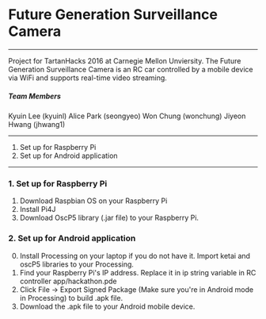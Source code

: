 # Future Generation Surveillance Camera

---

Project for TartanHacks 2016 at Carnegie Mellon Unviersity. The Future Generation Surveillance Camera is an RC car controlled by a mobile device via WiFi and supports real-time video streaming. 

##### Team Members
Kyuin Lee (kyuinl)
Alice Park (seongyeo)
Won Chung (wonchung)
Jiyeon Hwang (jhwang1)

---

1. Set up for Raspberry Pi
2. Set up for Android application

---

### 1. Set up for Raspberry Pi 

1. Download Raspbian OS on your Raspberry Pi
2. Install Pi4J
3. Download OscP5 library (.jar file) to your Raspberry Pi. 

### 2. Set up for Android application

0. Install Processing on your laptop if you do not have it. Import ketai and oscP5 libraries to your Processing.
1. Find your Raspberry Pi's IP address. Replace it in ip string variable in RC controller app/hackathon.pde
2. Click File -> Export Signed Package (Make sure you're in Android mode in Processing) to build .apk file.
3. Download the .apk file to your Android mobile device.
